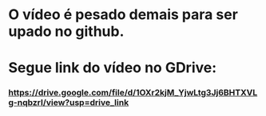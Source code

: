 # O vídeo é pesado demais para ser upado no github.

# Segue link do vídeo no GDrive:
### https://drive.google.com/file/d/1OXr2kjM_YjwLtg3Jj6BHTXVLg-nqbzrI/view?usp=drive_link
